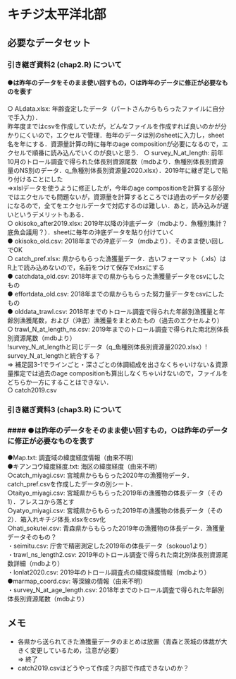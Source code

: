 # キチジ太平洋北部
## 必要なデータセット
### 引き継ぎ資料2 (chap2.R) について
#### ●は昨年のデータをそのまま使い回すもの，○は昨年のデータに修正が必要なものを表す
○ ALdata.xlsx: 年齢査定したデータ（パートさんからもらったファイルに自分で手入力）．  
昨年度まではcsvを作成していたが，どんなファイルを作成すれば良いのかが分かりにくいので，エクセルで管理．毎年のデータは別のsheetに入力し，sheet名を年にする．資源量計算の時に毎年のage compositionが必要になるので，エクセルで順番に読み込んでいくのが良いと思う．
○ survey_N_at_length: 前年10月のトロール調査で得られた体長別資源尾数（mdbより．魚種別体長別資源量のNS別のデータ．q_魚種別体長別資源量2020.xlsx）．2019年に継ぎ足しで貼り付けることにした  
=>xlslデータを使うように修正したが，今年のage compositionを計算する部分ではエクセルでも問題ないが，資源量を計算するところでは過去のデータが必要になるので，全てをエクセルデータで対応するのは難しい．あと，読み込みが遅いというデメリットもある．  
○ okisoko_after2019.xlsx: 2019年以降の沖底データ（mdbより．魚種別集計？底魚会議用？）．sheetに毎年の沖底データを貼り付けていく  
● okisoko_old.csv: 2018年までの沖底データ（mdbより）．そのまま使い回しでOK  
○ catch_pref.xlsx: 県からもらった漁獲量データ．古いフォーマット（.xls）はR上で読み込めないので，名前をつけて保存でxlsxにする  
● catchdata_old.csv: 2018年までの県からもらった漁獲量データをcsvにしたもの  
● effortdata_old.csv: 2018年までの県からもらった努力量データをcsvにしたもの  
● olddata_trawl.csv: 2018年までのトロール調査で得られた年齢別漁獲量と年齢別漁獲尾数，および（沖底）漁獲量をまとめたもの（過去のエクセルより）  
○ trawl_N_at_length_ns.csv: 2019年までのトロール調査で得られた南北別体長別資源尾数（mdbより）  
!survey_N_at_lengthと同じデータ（q_魚種別体長別資源量2020.xlsx）!  survey_N_at_lengthと統合する？  
=> 補足図3-1でラインごと・深さごとの体調組成を出さなくちゃいけない＆資源量推定では過去のage compositionも算出しなくちゃいけないので，ファイルをどちらか一方にすることはできない．  
○ catch2019.csv

### 引き継ぎ資料3 (chap3.R) について
### #### ●は昨年のデータをそのまま使い回すもの，○は昨年のデータに修正が必要なものを表す
●Map.txt: 調査域の緯度経度情報（由来不明）  
●キアンコウ緯度経度.txt: 海区の緯度経度（由来不明）  
○catch_miyagi.csv: 宮城県からもらった2020年の漁獲物データ．catch_pref.csvを作成したデータの別シート．    
○taityo_miyagi.csv: 宮城県からもらった2019年の漁獲物の体長データ（その1）．フレスコから落とす  
○yatyo_miyagi.csv: 宮城県からもらった2019年の漁獲物の体長データ（その2）．箱入れキチジ体長.xlsxをcsv化  
○hati_sokutei.csv: 青森県からもらった2019年の漁獲物の体長データ．漁獲量データそのもの？  
・seimitu.csv: 庁舎で精密測定した2019年の体長データ（sokouo1より）  
・trawl_ns_length2.csv: 2019年のトロール調査で得られた南北別体長別資源尾数詳細（mdbより）  
・lonlat2020.csv: 2019年のトロール調査点の緯度経度情報（mdbより）  
●marmap_coord.csv: 等深線の情報（由来不明）  
・survey_N_at_age_length.csv: 2018年までのトロール調査で得られた年齢別体長別資源尾数（mdbより） 

## メモ
- 各県から送られてきた漁獲量データのまとめは放置（青森と茨城の体裁が大きく変更しているため，注意が必要）  
=> 終了
- catch2019.csvはどうやって作成？内部で作成できないのか？